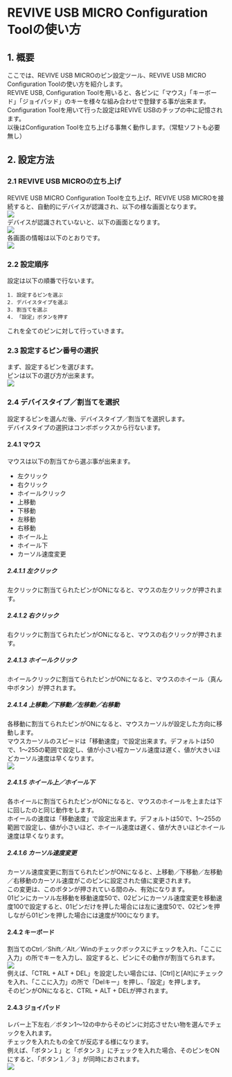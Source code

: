 # REVIVE USB MICRO Configuration Toolの使い方

## 1. 概要

ここでは、REVIVE USB MICROのピン設定ツール、REVIVE USB MICRO Configuration Toolの使い方を紹介します。  
REVIVE USB, Configuration Toolを用いると、各ピンに「マウス」「キーボード」「ジョイパッド」のキーを様々な組み合わせで登録する事が出来ます。  
Configuration Toolを用いて行った設定はREVIVE USBのチップの中に記憶されます。  
以後はConfiguration Toolを立ち上げる事無く動作します。（常駐ソフトも必要無し）  

## 2. 設定方法

### 2.1 REVIVE USB MICROの立ち上げ

REVIVE USB MICRO Configuration Toolを立ち上げ、REVIVE USB MICROを接続すると、自動的にデバイスが認識され、以下の様な画面となります。  
![](http://bit-trade-one.co.jp/wp/wp-content/uploads/2019/06/00wake.jpg)  
デバイスが認識されていないと、以下の画面となります。  
![](http://bit-trade-one.co.jp/wp/wp-content/uploads/2019/06/01dis.jpg)  
各画面の情報は以下のとおりです。  
![](http://bit-trade-one.co.jp/wp/wp-content/uploads/2019/06/02info.jpg)  
### 2.2 設定順序

設定は以下の順番で行ないます。  

    1. 設定するピンを選ぶ  
    2. デバイスタイプを選ぶ  
    3. 割当てを選ぶ  
    4. 「設定」ボタンを押す  

これを全てのピンに対して行っていきます。  

### 2.3 設定するピン番号の選択

まず、設定するピンを選びます。  
ピンは以下の選び方が出来ます。  
![](http://bit-trade-one.co.jp/wp/wp-content/uploads/2019/06/03select.jpg)  
### 2.4 デバイスタイプ／割当てを選択  

設定するピンを選んだ後、デバイスタイプ／割当てを選択します。  
デバイスタイプの選択はコンボボックスから行ないます。  

#### 2.4.1 マウス

マウスは以下の割当てから選ぶ事が出来ます。

 - 左クリック
 - 右クリック
 - ホイールクリック
 - 上移動
 - 下移動
 - 左移動
 - 右移動
 - ホイール上
 - ホイール下
 - カーソル速度変更

##### 2.4.1.1 左クリック

左クリックに割当てられたピンがONになると、マウスの左クリックが押されます。  

##### 2.4.1.2 右クリック

右クリックに割当てられたピンがONになると、マウスの右クリックが押されます。  

##### 2.4.1.3 ホイールクリック

ホイールクリックに割当てられたピンがONになると、マウスのホイール（真ん中ボタン）が押されます。  

##### 2.4.1.4 上移動／下移動／左移動／右移動

各移動に割当てられたピンがONになると、マウスカーソルが設定した方向に移動します。  
マウスカーソルのスピードは「移動速度」で設定出来ます。デフォルトは50で、1～255の範囲で設定し、値が小さい程カーソル速度は遅く、値が大きいほどカーソル速度は早くなります。  
![](http://bit-trade-one.co.jp/wp/wp-content/uploads/2019/06/04move.jpg)  

##### 2.4.1.5 ホイール上／ホイール下

各ホイールに割当てられたピンがONになると、マウスのホイールを上または下に回したのと同じ動作をします。  
ホイールの速度は「移動速度」で設定出来ます。デフォルトは50で、1～255の範囲で設定し、値が小さいほど、ホイール速度は遅く、値が大きいほどホイール速度は早くなります。  

##### 2.4.1.6 カーソル速度変更

カーソル速度変更に割当てられたピンがONになると、上移動／下移動／左移動／右移動のカーソル速度がこのピンに設定された値に変更されます。  
この変更は、このボタンが押されている間のみ、有効になります。  
01ピンにカーソル左移動を移動速度50で、02ピンにカーソル速度変更を移動速度100で設定すると、01ピンだけを押した場合には左に速度50で、02ピンを押しながら01ピンを押した場合には速度が100になります。  

#### 2.4.2 キーボード

割当てのCtrl／Shift／Alt／Winのチェックボックスにチェックを入れ、「ここに入力」の所でキーを入力し、設定すると、ピンにその動作が割当てられます。  
![](http://bit-trade-one.co.jp/wp/wp-content/uploads/2019/06/05kb.jpg)  
例えば、「CTRL + ALT + DEL」を設定したい場合には、[Ctrl]と[Alt]にチェックを入れ、「ここに入力」の所で「Delキー」を押し、「設定」を押します。  
そのピンがONになると、CTRL + ALT + DELが押されます。  

#### 2.4.3 ジョイパッド

レバー上下左右／ボタン1～12の中からそのピンに対応させたい物を選んでチェックを入れます。  
チェックを入れたもの全てが反応する様になります。  
例えば、「ボタン１」と「ボタン３」にチェックを入れた場合、そのピンをONにすると、「ボタン１／３」が同時におされます。  
![](http://bit-trade-one.co.jp/wp/wp-content/uploads/2019/06/06pad.jpg)  

